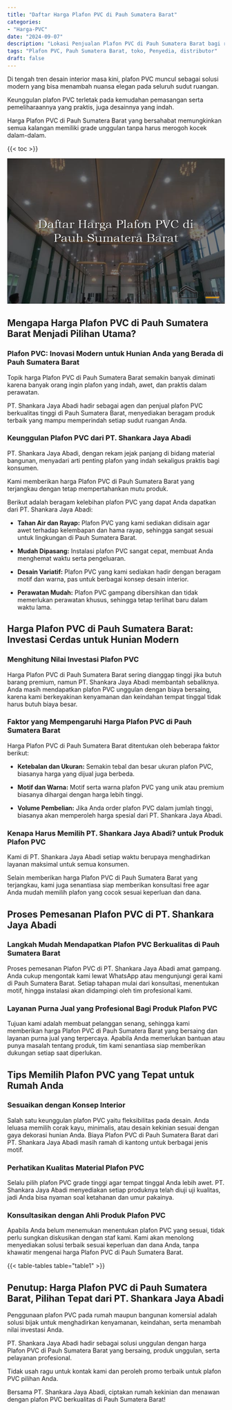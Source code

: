 ```yaml
---
title: "Daftar Harga Plafon PVC di Pauh Sumatera Barat"
categories: 
- "Harga-PVC"
date: "2024-09-07"
description: "Lokasi Penjualan Plafon PVC di Pauh Sumatera Barat bagi rumah, office, serta gerai. Panel berkualitas, pilihan motif, pilihan warna menarik, beserta servis instalasi ditangani oleh tenaga ahli profesional serta garansi resmi!|Servis distribusi Plafon PVC di Pauh Sumatera Barat bagi kebutuhan hunian, office, maupun ritel, beserta material terbaik dan penempatan oleh teknisi ahli dan garansi resmi.|Pilihan Plafon PVC di Pauh Sumatera Barat yang terpercaya bagi rumah, kantor, dan toko, dengan produk unggulan dan penempatan ditangani oleh tim ahli serta garansi resmi.|Penyediaan Plafon PVC di Pauh Sumatera Barat bagi rumah, office, dan gerai, dengan panel berkualitas dan penempatan dikerjakan oleh teknisi berpengalaman, lengkap dengan jaminan resmi.}"
tags: "Plafon PVC, Pauh Sumatera Barat, toko, Penyedia, distributor"
draft: false
---
```


Di tengah tren desain interior masa kini, plafon PVC muncul sebagai solusi modern yang bisa menambah nuansa elegan pada seluruh sudut ruangan.

Keunggulan plafon PVC terletak pada kemudahan pemasangan serta pemeliharaannya yang praktis, juga desainnya yang indah.

Harga Plafon PVC di Pauh Sumatera Barat yang bersahabat memungkinkan semua kalangan memiliki grade unggulan tanpa harus merogoh kocek dalam-dalam.

{{< toc >}}

![Daftar Harga Plafon PVC di Pauh Sumatera Barat](/images/Harga-PVC/Daftar-Harga-Plafon-PVC-di-Pauh-Sumatera-Barat.png)


## Mengapa Harga Plafon PVC di Pauh Sumatera Barat Menjadi Pilihan Utama?

### Plafon PVC: Inovasi Modern untuk Hunian Anda yang Berada di Pauh Sumatera Barat

Topik harga Plafon PVC di Pauh Sumatera Barat semakin banyak diminati karena banyak orang ingin plafon yang indah, awet, dan praktis dalam perawatan.

PT. Shankara Jaya Abadi hadir sebagai agen dan penjual plafon PVC berkualitas tinggi di Pauh Sumatera Barat, menyediakan beragam produk terbaik yang mampu memperindah setiap sudut ruangan Anda.

### Keunggulan Plafon PVC dari PT. Shankara Jaya Abadi

PT. Shankara Jaya Abadi, dengan rekam jejak panjang di bidang material bangunan, menyadari arti penting plafon yang indah sekaligus praktis bagi konsumen.

Kami memberikan harga Plafon PVC di Pauh Sumatera Barat yang terjangkau dengan tetap mempertahankan mutu produk.

Berikut adalah beragam kelebihan plafon PVC yang dapat Anda dapatkan dari PT. Shankara Jaya Abadi:

- **Tahan Air dan Rayap:** Plafon PVC yang kami sediakan didisain agar awet terhadap kelembapan dan hama rayap, sehingga sangat sesuai untuk lingkungan di Pauh Sumatera Barat.

- **Mudah Dipasang:** Instalasi plafon PVC sangat cepat, membuat Anda menghemat waktu serta pengeluaran.

- **Desain Variatif:** Plafon PVC yang kami sediakan hadir dengan beragam motif dan warna, pas untuk berbagai konsep desain interior.

- **Perawatan Mudah:** Plafon PVC gampang dibersihkan dan tidak memerlukan perawatan khusus, sehingga tetap terlihat baru dalam waktu lama.

## Harga Plafon PVC di Pauh Sumatera Barat: Investasi Cerdas untuk Hunian Modern

### Menghitung Nilai Investasi Plafon PVC

Harga Plafon PVC di Pauh Sumatera Barat sering dianggap tinggi jika butuh barang premium, namun PT. Shankara Jaya Abadi membantah sebaliknya. Anda masih mendapatkan plafon PVC unggulan dengan biaya bersaing, karena kami berkeyakinan kenyamanan dan keindahan tempat tinggal tidak harus butuh biaya besar.

### Faktor yang Mempengaruhi Harga Plafon PVC di Pauh Sumatera Barat

Harga Plafon PVC di Pauh Sumatera Barat ditentukan oleh beberapa faktor berikut:

- **Ketebalan dan Ukuran:** Semakin tebal dan besar ukuran plafon PVC, biasanya harga yang dijual juga berbeda.

- **Motif dan Warna:** Motif serta warna plafon PVC yang unik atau premium biasanya dihargai dengan harga lebih tinggi.

- **Volume Pembelian:** Jika Anda order plafon PVC dalam jumlah tinggi, biasanya akan memperoleh harga spesial dari PT. Shankara Jaya Abadi.

### Kenapa Harus Memilih PT. Shankara Jaya Abadi? untuk Produk Plafon PVC

Kami di PT. Shankara Jaya Abadi setiap waktu berupaya menghadirkan layanan maksimal untuk semua konsumen.

Selain memberikan harga Plafon PVC di Pauh Sumatera Barat yang terjangkau, kami juga senantiasa siap memberikan konsultasi free agar Anda mudah memilih plafon yang cocok sesuai keperluan dan dana.

## Proses Pemesanan Plafon PVC di PT. Shankara Jaya Abadi

### Langkah Mudah Mendapatkan Plafon PVC Berkualitas di Pauh Sumatera Barat

Proses pemesanan Plafon PVC di PT. Shankara Jaya Abadi amat gampang. Anda cukup mengontak kami lewat WhatsApp atau mengunjungi gerai kami di Pauh Sumatera Barat. Setiap tahapan mulai dari konsultasi, menentukan motif, hingga instalasi akan didampingi oleh tim profesional kami.

### Layanan Purna Jual yang Profesional Bagi Produk Plafon PVC

Tujuan kami adalah membuat pelanggan senang, sehingga kami memberikan harga Plafon PVC di Pauh Sumatera Barat yang bersaing dan layanan purna jual yang terpercaya. Apabila Anda memerlukan bantuan atau punya masalah tentang produk, tim kami senantiasa siap memberikan dukungan setiap saat diperlukan.

## Tips Memilih Plafon PVC yang Tepat untuk Rumah Anda

### Sesuaikan dengan Konsep Interior

Salah satu keunggulan plafon PVC yaitu fleksibilitas pada desain. Anda leluasa memilih corak kayu, minimalis, atau desain kekinian sesuai dengan gaya dekorasi hunian Anda. Biaya Plafon PVC di Pauh Sumatera Barat dari PT. Shankara Jaya Abadi masih ramah di kantong untuk berbagai jenis motif.

### Perhatikan Kualitas Material Plafon PVC

Selalu pilih plafon PVC grade tinggi agar tempat tinggal Anda lebih awet. PT. Shankara Jaya Abadi menyediakan setiap produknya telah diuji uji kualitas, jadi Anda bisa nyaman soal ketahanan dan umur pakainya.

### Konsultasikan dengan Ahli Produk Plafon PVC

Apabila Anda belum menemukan menentukan plafon PVC yang sesuai, tidak perlu sungkan diskusikan dengan staf kami. Kami akan menolong menyediakan solusi terbaik sesuai keperluan dan dana Anda, tanpa khawatir mengenai harga Plafon PVC di Pauh Sumatera Barat.

{{< table-tables table="table1" >}}

## Penutup: Harga Plafon PVC di Pauh Sumatera Barat, Pilihan Tepat dari PT. Shankara Jaya Abadi

Penggunaan plafon PVC pada rumah maupun bangunan komersial adalah solusi bijak untuk menghadirkan kenyamanan, keindahan, serta menambah nilai investasi Anda.

PT. Shankara Jaya Abadi hadir sebagai solusi unggulan dengan harga Plafon PVC di Pauh Sumatera Barat yang bersaing, produk unggulan, serta pelayanan profesional.

Tidak usah ragu untuk kontak kami dan peroleh promo terbaik untuk plafon PVC pilihan Anda.

Bersama PT. Shankara Jaya Abadi, ciptakan rumah kekinian dan menawan dengan plafon PVC berkualitas di Pauh Sumatera Barat!
